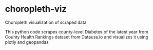 # choropleth-viz
Choropleth visualization of scraped data

This python code scrapes county-level Diabetes of the latest year from County Health Rankings dataset from Datausa.io and visualizes it using plotly and geopandas 
